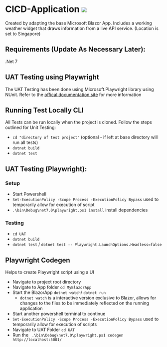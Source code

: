 # CICD-Application ![ ](https://github.com/saklanipankaj/MyBlazorApp/actions/workflows/UnitTesting.yml/badge.svg)
Created by adapting the base Microsoft Blazor App. Includes a working weather widget that draws information from a live API service. (Location is set to Singapore)

## Requirements (Update As Necessary Later):
.Net 7

## UAT Testing using Playwright
The UAT Testing has been done using Microsoft.Playwright library using NUnit.
Refer to the [offical documentation site]((https://playwright.dev/dotnet/docs/intro#installing-playwright)) for more information

## Running Test Locally CLI
All Tests can be run locally when the project is cloned.
Follow the steps outlined for Unit Testing:
- `cd "directory of test project"` (optional - if left at base directory will run all tests)
- `dotnet build`
- `dotnet test`

## UAT Testing (Playwright):
### Setup
- Start Powershell
- `Set-ExecutionPolicy -Scope Process -ExecutionPolicy Bypass` used to temporarily allow for execution of script
- `.\bin\Debug\net7.0\playwright.ps1 install` install dependencies

### Testing
- `cd UAT`
- `dotnet build`
- `dotnet test` / `dotnet test -- Playwright.LaunchOptions.Headless=false`

## Playwright Codegen
Helps to create Playwright script using a UI
- Navigate to project root directory
- Navigate to App folder `cd MyBlazorApp`
- Start the BlazorApp `dotnet watch`/ `dotnet run`
    - `dotnet watch` is a interactive version exclusive to Blazor, allows for changes to the files to be immediately reflected on the running application
- Start another powershell terminal to continue
- `Set-ExecutionPolicy -Scope Process -ExecutionPolicy Bypass` used to temporarily allow for execution of scripts
- Navigate to UAT Folder `cd UAT`
- Run the ` .\bin\Debug\net7.0\playwright.ps1 codegen http://localhost:5001/`
